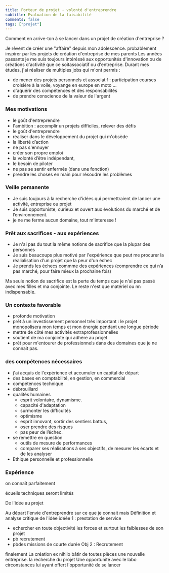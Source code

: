```yaml
---
title: Porteur de projet - volonté d'entreprendre
subtitle: Evaluation de la faisabilité
comments: false
tags: ["projet"]
---
```


Comment en arrive-ton à se lancer dans un projet de création d'entreprise ?

Je rêvent de créer une "affaire" depuis mon adolescence.
probablement inspirer par les projets de création d'entreprise de mes parents
Les années passants je me suis toujours intéréssé aux opportunités d'innovation ou de créations d'activité que ce soitassociatif ou d'entreprise.
Durant mes études, j'ai réaliser de multiples jobs qui m'ont permis :
* de mener des projets personnels et associatif : participation courses croisière à la voile, voyange en europe en moto ...
* d'aquérir des compétences et des responsabilités
* de prendre conscience de la valeur de l'argent

### Mes motivations

* le goût d'entreprendre
* l'ambition : accomplir un projets difficiles, relever des défis
* le goût d'entreprendre
* réaliser dans le développement du projet qui m'obsède
* la liberté d’action
* ne pas s'ennuyer
* créer son propre emploi
* la volonté d’être indépendant,
* le besoin de piloter 
* ne pas se sentir enfermés (dans une fonction)
* prendre les choses en main pour résoudre les problèmes


### Veille pemanente

* Je suis toujours à la recherche d'idées qui permettraient de lancer une activité, entreprise ou projet 
* Je suis opportuniste, curieux et ouvert aux évolutions du marché et de l’environnement.
* je ne me ferme aucun domaine, tout m'interesse !

### Prêt aux sacrifices - aux expériences

* Je n'ai pas du tout la même notions de sacrifice que la plupar des personnes
* Je suis beaucoups plus motivé par l'expérience que peut me procurer la réalialisation d'un projet que la peur d'un échec
* Je prends les échecs commme des expériences (comprendre ce qui n’a pas marché, pour faire mieux la prochaine fois)

Ma seule notion de sacrifice est la perte du temps que je n'ai pas passé avec mes filles et ma conjointe. 
Le reste n'est que matériel ou nn indispensable.


### Un contexte favorable

* profonde motivation
* prêt à un investissement personnel très important : le projet monopolisera mon temps et mon énergie pendant une longue période
* mettre de côté mes activités extraprofessionnelles
* soutient de ma conjointe qui adhère au projet
* prêt pour m'entourer de professionnels dans des domaines que je ne connait pas.


### des compétences nécessaires

* j'ai acquis de l'expérience et accumuler un capital de départ 
* des bases en comptabilité, en gestion, en commercial 
* compétences technique
* débrouillard
* qualités humaines
    * esprit volontaire, dynamisme.
    * capacité d'adaptation
    * surmonter les difficultés
    * optimisme
    * esprit innovant, sortir des sentiers battus, 
    * oser prendre des risques
    * pas peur de l’échec.
* se remettre en question
    * outils de mesure de performances
    * comparer ses réalisations à ses objectifs, de mesurer les écarts et de les analyser
* Ethique personnelle et professionnelle

### Expérience

on connaît parfaitement

écueils techniques seront limités

De l'idée au projet

Au départ l'envie d'entreprendre sur ce que je connait
mais
Définition et analyse critique de l'idée
idéée 1 : prestation de service
* echercher en toute objectivité les forces et surtout les faiblesses de son projet
* pb recrutement
* pbdes missions de courte durée
Obj 2 : Recrutement


finalement La création ex nihilo
 bâtir de toutes pièces une nouvelle entreprise.
la recherche du projet
Une opportunité avec le labo circonstances lui ayant offert l'opportunité de se lancer